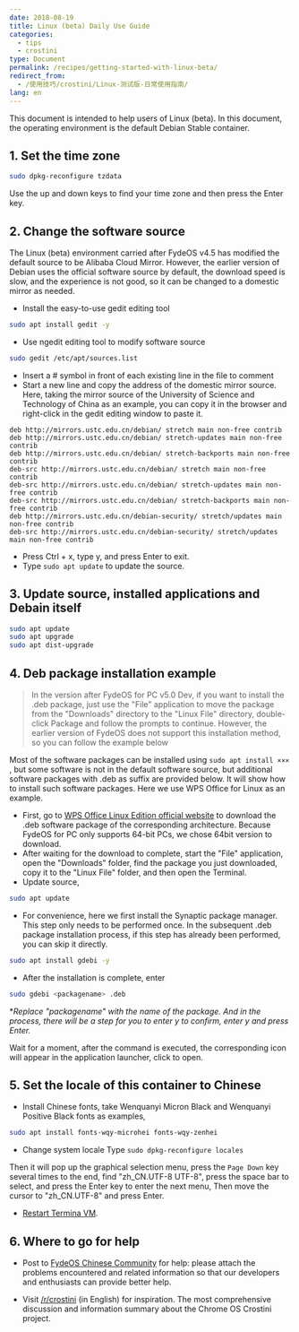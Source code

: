 ```yaml
---
date: 2018-08-19
title: Linux (beta) Daily Use Guide
categories:
  - tips
  - crostini
type: Document
permalink: /recipes/getting-started-with-linux-beta/
redirect_from:
  - /使用技巧/crostini/Linux-测试版-日常使用指南/
lang: en
---
```

This document is intended to help users of Linux (beta). In this document, the operating environment is the default Debian Stable container.

## 1. Set the time zone

```bash
sudo dpkg-reconfigure tzdata
```
Use the up and down keys to find your time zone and then press the Enter key.

## 2. Change the software source

The Linux (beta) environment carried after FydeOS v4.5 has modified the default source to be Alibaba Cloud Mirror. However, the earlier version of Debian uses the official software source by default, the download speed is slow, and the experience is not good, so it can be changed to a domestic mirror as needed.

 - Install the easy-to-use gedit editing tool
```bash
sudo apt install gedit -y
```
 - Use ngedit editing tool to modify software source
```bash
sudo gedit /etc/apt/sources.list
```
 - Insert a # symbol in front of each existing line in the file to comment
 - Start a new line and copy the address of the domestic mirror source. Here, taking the mirror source of the University of Science and Technology of China as an example, you can copy it in the browser and right-click in the gedit editing window to paste it.
```
deb http://mirrors.ustc.edu.cn/debian/ stretch main non-free contrib
deb http://mirrors.ustc.edu.cn/debian/ stretch-updates main non-free contrib
deb http://mirrors.ustc.edu.cn/debian/ stretch-backports main non-free contrib
deb-src http://mirrors.ustc.edu.cn/debian/ stretch main non-free contrib
deb-src http://mirrors.ustc.edu.cn/debian/ stretch-updates main non-free contrib
deb-src http://mirrors.ustc.edu.cn/debian/ stretch-backports main non-free contrib
deb http://mirrors.ustc.edu.cn/debian-security/ stretch/updates main non-free contrib
deb-src http://mirrors.ustc.edu.cn/debian-security/ stretch/updates main non-free contrib
```
 - Press Ctrl + x, type y, and press Enter to exit.
 - Type ```sudo apt update``` to update the source.


## 3. Update source, installed applications and Debain itself

```bash
sudo apt update
sudo apt upgrade
sudo apt dist-upgrade
```

## 4. Deb package installation example

> In the version after FydeOS for PC v5.0 Dev, if you want to install the .deb package, just use the "File" application to move the package from the "Downloads" directory to the "Linux File" directory, double-click Package and follow the prompts to continue. However, the earlier version of FydeOS does not support this installation method, so you can follow the example below

Most of the software packages can be installed using ```sudo apt install ××× ```, but some software is not in the default software source, but additional software packages with .deb as suffix are provided below. It will show how to install such software packages. Here we use WPS Office for Linux as an example.

 - First, go to [WPS Office Linux Edition official website](http://linux.wps.cn/) to download the .deb software package of the corresponding architecture. Because FydeOS for PC only supports 64-bit PCs, we chose 64bit version to download.
 - After waiting for the download to complete, start the "File" application, open the "Downloads" folder, find the package you just downloaded, copy it to the "Linux File" folder, and then open the Terminal.
 - Update source,
```bash
sudo apt update
```
 - For convenience, here we first install the Synaptic package manager. This step only needs to be performed once. In the subsequent .deb package installation process, if this step has already been performed, you can skip it directly.
```bash
sudo apt install gdebi -y
```
 - After the installation is complete, enter
```bash
sudo gdebi <packagename> .deb
```
*_Replace "packagename" with the name of the package. And in the process, there will be a step for you to enter y to confirm, enter y and press Enter._

Wait for a moment, after the command is executed, the corresponding icon will appear in the application launcher, click to open.

## 5. Set the locale of this container to Chinese

 - Install Chinese fonts, take Wenquanyi Micron Black and Wenquanyi Positive Black fonts as examples,
```bash
sudo apt install fonts-wqy-microhei fonts-wqy-zenhei
```
 - Change system locale
Type ```sudo dpkg-reconfigure locales```

Then it will pop up the graphical selection menu, press the ```Page Down``` key several times to the end, find "zh_CN.UTF-8 UTF-8", press the space bar to select, and press the Enter key to enter the next menu, Then move the cursor to "zh_CN.UTF-8" and press Enter.

 - [Restart Termina VM](/recipes/setting-up-linux-beta/#5-其他提示).


## 6. Where to go for help

 - Post to [FydeOS Chinese Community](https://community.fydeos.com/) for help: please attach the problems encountered and related information so that our developers and enthusiasts can provide better help.

 - Visit [/r/crostini](https://www.reddit.com/r/crostini) (in English) for inspiration. The most comprehensive discussion and information summary about the Chrome OS Crostini project.
